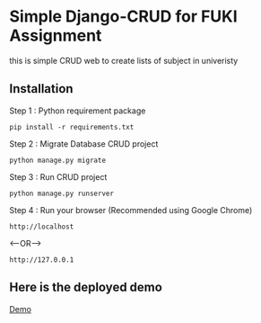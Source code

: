 # Simple Django-CRUD for FUKI Assignment

this is simple CRUD web to create lists of subject in univeristy

## Installation

Step 1 : Python requirement package
``` base
pip install -r requirements.txt
```

Step 2 : Migrate Database CRUD project
``` base
python manage.py migrate
```
Step 3 : Run CRUD project
``` base 
python manage.py runserver
```
Step 4 : Run your browser (Recommended using Google Chrome)
``` base 
http://localhost
```
<--OR-->
``` base 
http://127.0.0.1
```

## Here is the deployed demo
<a href=""> Demo </a>
